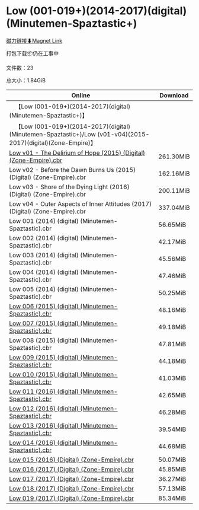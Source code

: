 # Low (001-019+)(2014-2017)(digital)(Minutemen-Spaztastic+)

[磁力链接⬇Magnet Link](magnet:?xt=urn:btih:7724d9e05dc2bbd2c4862610b696a1e07649aca0&dn=Low%20%28001-019%2B%29%282014-2017%29%28digital%29%28Minutemen-Spaztastic%2B%29)

打包下载📦仍在工事中

文件数：23

总大小：1.84GiB

Online | Download
--- | ---
&emsp;【Low (001-019+)(2014-2017)(digital)(Minutemen-Spaztastic+)】 | 
&emsp;【Low (001-019+)(2014-2017)(digital)(Minutemen-Spaztastic+)/Low (v01-v04)(2015-2017)(digital)(Zone-Empire)】 | 
[Low v01 - The Delirium of Hope (2015) (Digital) (Zone-Empire).cbr](https://github.com/alicewish/markdown/blob/master/comic/Low-v01-Delirium-of-Hope-2015-Digital-Zone-Empire-cbr.md) | 261.30MiB
Low v02 - Before the Dawn Burns Us (2015) (Digital) (Zone-Empire).cbr | 162.16MiB
Low v03 - Shore of the Dying Light (2016) (Digital) (Zone-Empire).cbr | 200.11MiB
Low v04 - Outer Aspects of Inner Attitudes (2017) (Digital) (Zone-Empire).cbr | 337.04MiB
Low 001 (2014) (digital) (Minutemen-Spaztastic).cbr | 56.65MiB
Low 002 (2014) (digital) (Minutemen-Spaztastic).cbr | 42.17MiB
Low 003 (2014) (digital) (Minutemen-Spaztastic).cbr | 45.56MiB
Low 004 (2014) (digital) (Minutemen-Spaztastic).cbr | 47.46MiB
Low 005 (2014) (digital) (Minutemen-Spaztastic).cbr | 50.25MiB
[Low 006 (2015) (digital) (Minutemen-Spaztastic).cbr](https://github.com/alicewish/markdown/blob/master/comic/Low-006-2015-digital-Minutemen-Spaztastic-cbr.md) | 48.16MiB
[Low 007 (2015) (digital) (Minutemen-Spaztastic).cbr](https://github.com/alicewish/markdown/blob/master/comic/Low-007-2015-digital-Minutemen-Spaztastic-cbr.md) | 49.18MiB
Low 008 (2015) (digital) (Minutemen-Spaztastic).cbr | 47.81MiB
[Low 009 (2015) (digital) (Minutemen-Spaztastic).cbr](https://github.com/alicewish/markdown/blob/master/comic/Low-009-2015-digital-Minutemen-Spaztastic-cbr.md) | 44.18MiB
[Low 010 (2015) (digital) (Minutemen-Spaztastic).cbr](https://github.com/alicewish/markdown/blob/master/comic/Low-010-2015-digital-Minutemen-Spaztastic-cbr.md) | 41.03MiB
[Low 011 (2016) (digital) (Minutemen-Spaztastic).cbr](https://github.com/alicewish/markdown/blob/master/comic/Low-011-2016-digital-Minutemen-Spaztastic-cbr.md) | 42.65MiB
[Low 012 (2016) (digital) (Minutemen-Spaztastic).cbr](https://github.com/alicewish/markdown/blob/master/comic/Low-012-2016-digital-Minutemen-Spaztastic-cbr.md) | 46.28MiB
[Low 013 (2016) (digital) (Minutemen-Spaztastic).cbr](https://github.com/alicewish/markdown/blob/master/comic/Low-013-2016-digital-Minutemen-Spaztastic-cbr.md) | 39.54MiB
[Low 014 (2016) (digital) (Minutemen-Spaztastic).cbr](https://github.com/alicewish/markdown/blob/master/comic/Low-014-2016-digital-Minutemen-Spaztastic-cbr.md) | 44.68MiB
[Low 015 (2016) (Digital) (Zone-Empire).cbr](https://github.com/alicewish/markdown/blob/master/comic/Low-015-2016-Digital-Zone-Empire-cbr.md) | 50.07MiB
[Low 016 (2017) (Digital) (Zone-Empire).cbr](https://github.com/alicewish/markdown/blob/master/comic/Low-016-2017-Digital-Zone-Empire-cbr.md) | 45.85MiB
[Low 017 (2017) (Digital) (Zone-Empire).cbr](https://github.com/alicewish/markdown/blob/master/comic/Low-017-2017-Digital-Zone-Empire-cbr.md) | 36.27MiB
[Low 018 (2017) (Digital) (Zone-Empire).cbr](https://github.com/alicewish/markdown/blob/master/comic/Low-018-2017-Digital-Zone-Empire-cbr.md) | 57.13MiB
[Low 019 (2017) (Digital) (Zone-Empire).cbr](https://github.com/alicewish/markdown/blob/master/comic/Low-019-2017-Digital-Zone-Empire-cbr.md) | 85.34MiB